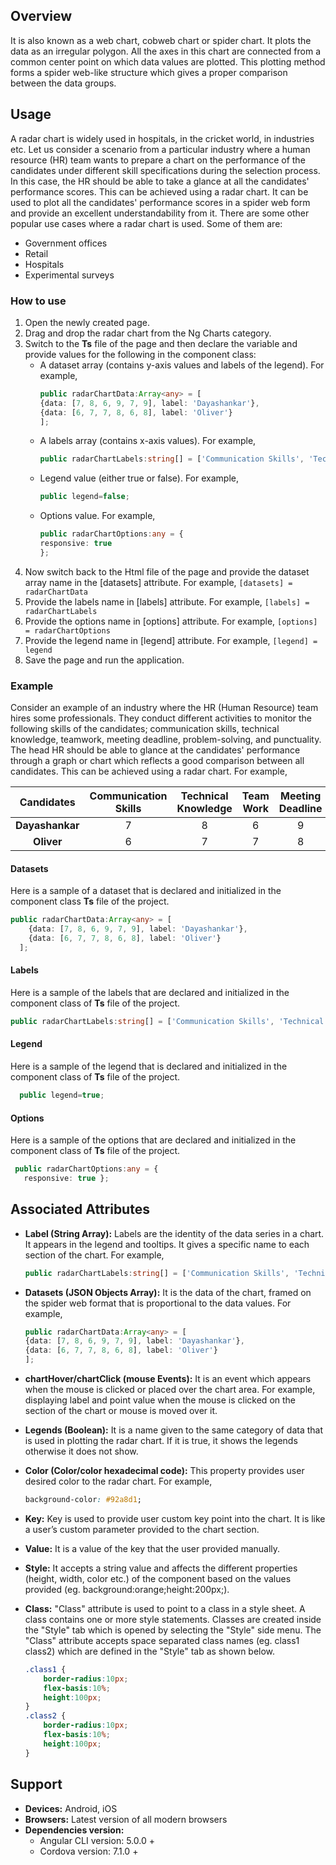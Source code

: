 ## Overview
It is also known as a web chart, cobweb chart or spider chart. It plots the data as an irregular polygon. All the axes in this chart are connected from a common center point on which data values are plotted. This plotting method forms a spider web-like structure which gives a proper comparison between the data groups.

## Usage
A radar chart is widely used in hospitals, in the cricket world, in industries etc.
Let us consider a scenario from a particular industry where a human resource (HR) team wants to prepare a chart on the performance of the candidates under different skill specifications during the selection process. In this case, the HR should be able to take a glance at all the candidates' performance scores. This can be achieved using a radar chart. It can be used to plot all the candidates' performance scores in a spider web form and provide an excellent understandability from it. 
There are some other popular use cases where a radar chart is used. Some of them are:
-   Government offices
-   Retail
-   Hospitals
-   Experimental surveys

### How to use
1. Open the newly created page.
2. Drag and drop the radar chart from the Ng Charts category.
3. Switch to the **Ts** file of the page and then declare the variable and provide values for the following in the component class: 
    * A dataset array (contains y-axis values and labels of the legend). For example,
        ```typescript 
        public radarChartData:Array<any> = [
        {data: [7, 8, 6, 9, 7, 9], label: 'Dayashankar'},
        {data: [6, 7, 7, 8, 6, 8], label: 'Oliver'}
        ];
        ```
    * A labels array (contains x-axis values). For example,
        ```typescript
        public radarChartLabels:string[] = ['Communication Skills', 'Technical Knowledge', 'Team Work', 'Meeting Deadline', 'Problem Solving', 'Punctuality'];
        ```
    * Legend value (either true or false). For example, 
        ```typescript
        public legend=false;
        ```
    * Options value. For example,
        ```typescript
        public radarChartOptions:any = {
        responsive: true
        };
        ```
4. Now switch back to the Html file of the page and provide the dataset array name in the [datasets] attribute. For example,
        ```
		[datasets] = radarChartData
		```
6. Provide the labels name in [labels] attribute. For example,
        ```
        [labels] = radarChartLabels
        ```
7. Provide the options name in [options] attribute. For example, `[options] = radarChartOptions`
8. Provide the legend name in [legend] attribute. For example, `[legend] = legend`
9. Save the page and run the application.

### Example
Consider an example of an industry where the HR (Human Resource) team hires some professionals. They conduct different activities to monitor the following skills of the candidates; communication skills, technical knowledge, teamwork, meeting deadline, problem-solving, and punctuality. The head HR should be able to glance at the candidates' performance through a graph or chart which reflects a good comparison between all candidates. This can be achieved using a radar chart. For example,

| Candidates | Communication Skills | Technical Knowledge | Team Work | Meeting Deadline | Problem Solving | Punctuality |
| :------: | :------: | :------: | :------: | :------: | :------: | :------: |
| **Dayashankar** | 7 | 8 | 6 | 9 | 7 | 9 |
| **Oliver** | 6 | 7 | 7 | 8 | 6 | 8 |  

#### Datasets
Here is a sample of a dataset that is declared and initialized in the component class **Ts** file of the project. 
```typescript
public radarChartData:Array<any> = [
    {data: [7, 8, 6, 9, 7, 9], label: 'Dayashankar'},
    {data: [6, 7, 7, 8, 6, 8], label: 'Oliver'}
  ];
```
#### Labels
Here is a sample of the labels that are declared and initialized in the component class of **Ts** file of the project.
```typescript
public radarChartLabels:string[] = ['Communication Skills', 'Technical Knowledge', 'Team Work', 'Meeting Deadline', 'Problem Solving', 'Punctuality'];
```
#### Legend
Here is a sample of the legend that is declared and initialized in the component class of **Ts** file of the project.
```typescript
  public legend=true;
```
#### Options
Here is a sample of the options that are declared and initialized in the component class of **Ts** file of the project.
```typescript
 public radarChartOptions:any = {
   responsive: true };
```
## Associated Attributes
- **Label (String Array):** Labels are the identity of the data series in a chart. It appears in the legend and tooltips. It gives a specific name to each section of the chart. For example, 
    ```typescript
    public radarChartLabels:string[] = ['Communication Skills', 'Technical Knowledge', 'Team Work', 'Meeting Deadline', 'Problem Solving', 'Punctuality'];
    ```

-   **Datasets (JSON Objects Array):** It is the data of the chart, framed on the spider web format that is proportional to the data values. For example,
    ```typescript
    public radarChartData:Array<any> = [
    {data: [7, 8, 6, 9, 7, 9], label: 'Dayashankar'},
    {data: [6, 7, 7, 8, 6, 8], label: 'Oliver'}
  	];
    ```
- **chartHover/chartClick (mouse Events):** It is an event which appears when the mouse is clicked or placed over the chart area. For example, displaying label and point value when the mouse is clicked on the section of the chart or mouse is moved over it. 
- **Legends (Boolean):** It is a name given to the same category of data that is used in plotting the radar chart. If it is true, it shows the legends otherwise it does not show.
- **Color (Color/color hexadecimal code):** This property provides user desired color to the radar chart. For example, 
    ```css
    background-color: #92a8d1;
    ```
-   **Key:** Key is used to provide user custom key point into the chart. It is like a user’s custom parameter provided to the chart section.
-   **Value:** It is a value of the key that the user provided manually.
- **Style:** It accepts a string value and affects the different properties (height, width, color etc.) of the component based on the values provided (eg. background:orange;height:200px;).

- **Class:** "Class" attribute is used to point to a class in a style sheet. A class contains one or more style statements. Classes are created inside the "Style" tab which is opened by selecting the "Style" side menu. The "Class" attribute accepts space separated class names (eg. class1 class2) which are defined in the "Style" tab as shown below.
    ```css
    .class1 {
        border-radius:10px;
        flex-basis:10%;
        height:100px;
    }
    .class2 {
        border-radius:10px;
        flex-basis:10%;
        height:100px;
    }
    
    ```
## Support
- **Devices:** Android, iOS
- **Browsers:**  Latest version of all modern browsers
- **Dependencies version:** 
    - Angular CLI version: 5.0.0 + 
    - Cordova version: 7.1.0 +

